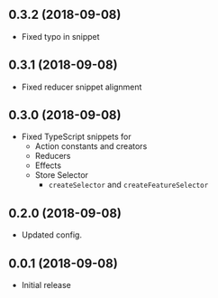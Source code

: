 <a name="0.3.2"></a>

## 0.3.2 (2018-09-08)

* Fixed typo in snippet

<a name="0.3.1"></a>

## 0.3.1 (2018-09-08)

* Fixed reducer snippet alignment

<a name="0.3.0"></a>

## 0.3.0 (2018-09-08)

* Fixed TypeScript snippets for
  * Action constants and creators
  * Reducers
  * Effects 
  * Store Selector
    * `createSelector` and `createFeatureSelector`

<a name="0.2.0"></a>

## 0.2.0 (2018-09-08)

- Updated config.

<a name="0.0.1"></a>

## 0.0.1 (2018-09-08)

- Initial release
